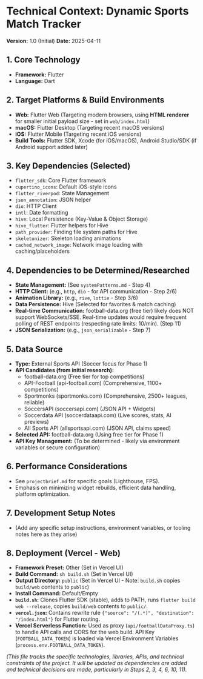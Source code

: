# Technical Context: Dynamic Sports Match Tracker

**Version:** 1.0 (Initial)
**Date:** 2025-04-11

## 1. Core Technology
*   **Framework:** Flutter
*   **Language:** Dart

## 2. Target Platforms & Build Environments
*   **Web:** Flutter Web (Targeting modern browsers, using **HTML renderer** for smaller initial payload size - set in `web/index.html`)
*   **macOS:** Flutter Desktop (Targeting recent macOS versions)
*   **iOS:** Flutter Mobile (Targeting recent iOS versions)
*   **Build Tools:** Flutter SDK, Xcode (for iOS/macOS), Android Studio/SDK (if Android support added later)

## 3. Key Dependencies (Selected)
*   `flutter_sdk`: Core Flutter framework
*   `cupertino_icons`: Default iOS-style icons
*   `flutter_riverpod`: State Management
*   `json_annotation`: JSON helper
*   `dio`: HTTP Client
*   `intl`: Date formatting
*   `hive`: Local Persistence (Key-Value & Object Storage)
*   `hive_flutter`: Flutter helpers for Hive
*   `path_provider`: Finding file system paths for Hive
*   `skeletonizer`: Skeleton loading animations
*   `cached_network_image`: Network image loading with caching/placeholders
## 4. Dependencies to be Determined/Researched
*   **State Management:** (See `systemPatterns.md` - Step 4)
*   **HTTP Client:** (e.g., `http`, `dio` - for API communication - Step 2/6)
*   **Animation Library:** (e.g., `rive`, `lottie` - Step 3/6)
*   **Data Persistence:** Hive (Selected for favorites & match caching)
*   **Real-time Communication:** football-data.org (free tier) likely does NOT support WebSockets/SSE. Real-time updates would require frequent polling of REST endpoints (respecting rate limits: 10/min). (Step 11)
*   **JSON Serialization:** (e.g., `json_serializable` - Step 7)

## 5. Data Source
*   **Type:** External Sports API (Soccer focus for Phase 1)
*   **API Candidates (from initial research):**
    *   football-data.org (Free tier for top competitions)
    *   API-Football (api-football.com) (Comprehensive, 1100+ competitions)
    *   Sportmonks (sportmonks.com) (Comprehensive, 2500+ leagues, reliable)
    *   SoccersAPI (soccersapi.com) (JSON API + Widgets)
    *   Soccerdata API (soccerdataapi.com) (Live scores, stats, AI previews)
    *   All Sports API (allsportsapi.com) (JSON API, claims speed)
*   **Selected API:** football-data.org (Using free tier for Phase 1)
*   **API Key Management:** (To be determined - likely via environment variables or secure configuration)

## 6. Performance Considerations
*   See `projectbrief.md` for specific goals (Lighthouse, FPS).
*   Emphasis on minimizing widget rebuilds, efficient data handling, platform optimization.

## 7. Development Setup Notes
*   (Add any specific setup instructions, environment variables, or tooling notes here as they arise)


## 8. Deployment (Vercel - Web)
*   **Framework Preset:** Other (Set in Vercel UI)
*   **Build Command:** `sh build.sh` (Set in Vercel UI)
*   **Output Directory:** `public` (Set in Vercel UI - Note: `build.sh` copies `build/web` contents to `public`)
*   **Install Command:** Default/Empty
*   **`build.sh`:** Clones Flutter SDK (stable), adds to PATH, runs `flutter build web --release`, copies `build/web` contents to `public/`.
*   **`vercel.json`:** Contains rewrite rule `{"source": "/(.*)", "destination": "/index.html"}` for Flutter routing.
*   **Vercel Serverless Function:** Used as proxy (`api/footballDataProxy.ts`) to handle API calls and CORS for the web build. API Key (`FOOTBALL_DATA_TOKEN`) is loaded via Vercel Environment Variables (`process.env.FOOTBALL_DATA_TOKEN`).

*(This file tracks the specific technologies, libraries, APIs, and technical constraints of the project. It will be updated as dependencies are added and technical decisions are made, particularly in Steps 2, 3, 4, 6, 10, 11).*